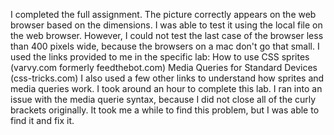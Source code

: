 I completed the full assignment. The picture correctly appears on the web browser based on the dimensions. I was able to test it using the local file on the web browser. However, I could not test the last case of the browser less than 400 pixels wide, because the browsers on a mac don't go that small. 
I used the links provided to me in the specific lab:
How to use CSS sprites (varvy.com formerly feedthebot.com)
Media Queries for Standard Devices (css-tricks.com)
I also used a few other links to understand how sprites and media queries work. 
I took around an hour to complete this lab. 
I ran into an issue with the media querie syntax, because I did not close
all of the curly brackets originally. It took me a while to find this problem, but I was able to find it and fix it. 
